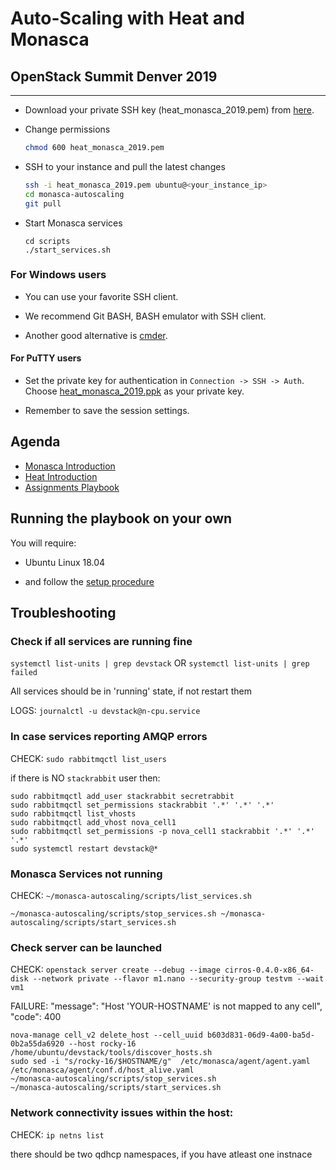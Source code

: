 # Auto-Scaling with Heat and Monasca
## OpenStack Summit Denver 2019

---

* Download your private SSH key (heat_monasca_2019.pem) from
  [here](https://drive.google.com/open?id=1ZDFWllrw5nuvUqAy7FktCOGnhrVOih3t).

* Change permissions

    ```bash
    chmod 600 heat_monasca_2019.pem
    ```

* SSH to your instance and pull the latest changes

    ```bash
    ssh -i heat_monasca_2019.pem ubuntu@<your_instance_ip>
    cd monasca-autoscaling
    git pull
    ```
* Start Monasca services

    ```
    cd scripts
    ./start_services.sh
    ```

### For Windows users

* You can use your favorite SSH client.

* We recommend Git BASH, BASH emulator with SSH client.

* Another good alternative is [cmder](http://cmder.net/).

#### For PuTTY users

* Set the private key for authentication in `Connection -> SSH -> Auth`.
  Choose [heat_monasca_2019.ppk](https://drive.google.com/open?id=1uMT6Eg6JBraMwmp95TyIUouPMjxsr7W_) as your private key.

* Remember to save the session settings.

## Agenda

* [Monasca Introduction](monasca_intro.md)
* [Heat Introduction](heat_intro.md)
* [Assignments Playbook](playbook.md)

## Running the playbook on your own

You will require:

* Ubuntu Linux 18.04

* and follow the [setup procedure](/environment/setup_steps)


## Troubleshooting 

### Check if all services are running fine

`systemctl list-units | grep devstack`
OR
`systemctl list-units | grep failed`

All services should be in 'running' state, if not restart them

LOGS: `journalctl -u devstack@n-cpu.service`

### In case services reporting AMQP errors

CHECK: `sudo rabbitmqctl list_users`

if there is NO `stackrabbit` user then:

```
sudo rabbitmqctl add_user stackrabbit secretrabbit
sudo rabbitmqctl set_permissions stackrabbit '.*' '.*' '.*'
sudo rabbitmqctl list_vhosts
sudo rabbitmqctl add_vhost nova_cell1
sudo rabbitmqctl set_permissions -p nova_cell1 stackrabbit '.*' '.*' '.*'
sudo systemctl restart devstack@*
```


### Monasca Services not running

CHECK: `~/monasca-autoscaling/scripts/list_services.sh`

`
~/monasca-autoscaling/scripts/stop_services.sh
~/monasca-autoscaling/scripts/start_services.sh
`



### Check server can be launched

CHECK: `openstack server create --debug --image cirros-0.4.0-x86_64-disk --network private --flavor m1.nano --security-group testvm --wait vm1`

FAILURE: "message": "Host 'YOUR-HOSTNAME' is not mapped to any cell", "code": 400

```
nova-manage cell_v2 delete_host --cell_uuid b603d831-06d9-4a00-ba5d-0b2a55da6920 --host rocky-16
/home/ubuntu/devstack/tools/discover_hosts.sh
sudo sed -i "s/rocky-16/$HOSTNAME/g"  /etc/monasca/agent/agent.yaml /etc/monasca/agent/conf.d/host_alive.yaml
~/monasca-autoscaling/scripts/stop_services.sh
~/monasca-autoscaling/scripts/start_services.sh
```


### Network connectivity issues within the host:


CHECK: `ip netns list`

there should be two qdhcp namespaces, if you have atleast one instnace
